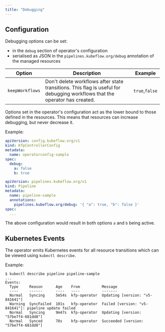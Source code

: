 ```yaml
---
title: "Debugging"
---
```


## Configuration

Debugging options can be set:
 - in the `debug` section of operator's configuration
 - serialised as JSON in the `pipelines.kubeflow.org/debug` annotation of the managed resources

| Option | Description | Example |
| --- | --- | --- |
| `keepWorkflows` | Don't delete workflows after state transitions. This flag is useful for debugging workflows that the operator has created. | `true`,`false` |

Options set in the operator's configuration act as the lower bound to those defined in the resources.
This means that resources can increase debugging, but never decrease it.

Example:

```yaml
apiVersion: config.kubeflow.org/v1
kind: KfpControllerConfig
metadata:
  name: operatorconfig-sample
spec:
  debug: 
    a: false
    b: true
```

```yaml
apiVersion: pipelines.kubeflow.org/v1
kind: Pipeline
metadata:
  name: pipeline-sample
  annotations:
    pipelines.kubeflow.org/debug: '{ "a": true, "b": false }'
spec:
  ...
```

The above configuration would result in both options `a` and `b` being active.

## Kubernetes Events

The operator emits Kubernetes events for all resource transitions which can be viewed using `kubectl describe`.

Example:

```shell 
$ kubectl describe pipeline pipeline-sample
...
Events:
  Type     Reason      Age    From          Message
  ----     ------      ----   ----          -------
  Normal   Syncing     5m54s  kfp-operator  Updating [version: "v5-841641"]
  Warning  SyncFailed  101s   kfp-operator  Failed [version: "v5-841641"]: pipeline update failed
  Normal   Syncing     9m47s  kfp-operator  Updating [version: "57be7f4-681dd8"]
  Normal   Synced      78s    kfp-operator  Succeeded [version: "57be7f4-681dd8"]
```
